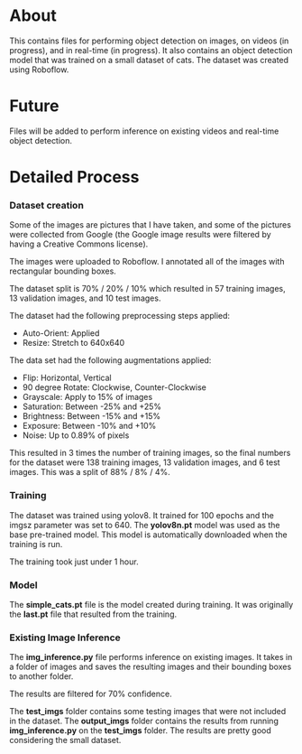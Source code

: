 # About  
 This contains files for performing object detection on images, on videos (in progress), and in real-time (in progress). It also contains an object detection model that was trained on a small dataset of cats. The dataset was created using Roboflow. 
 
# Future 
Files will be added to perform inference on existing videos and real-time object detection. 

# Detailed Process

### Dataset creation 
Some of the images are pictures that I have taken, and some of the pictures were collected from Google (the Google image results were filtered by having a Creative Commons license). 

The images were uploaded to Roboflow. I annotated all of the images with rectangular bounding boxes. 

The dataset split is 70% / 20% / 10% which resulted in 57 training images, 13 validation images, and 10 test images. 

The dataset had the following preprocessing steps applied: 
- Auto-Orient: Applied 
- Resize: Stretch to 640x640 

The data set had the following augmentations applied: 
- Flip: Horizontal, Vertical 
- 90 degree Rotate: Clockwise, Counter-Clockwise
- Grayscale: Apply to 15% of images 
- Saturation: Between -25% and +25% 
- Brightness: Between -15% and +15% 
- Exposure: Between -10% and +10% 
- Noise: Up to 0.89% of pixels 

This resulted in 3 times the number of training images, so the final numbers for the dataset were 138 training images, 13 validation images, and 6 test images. This was a split of 88% / 8% / 4%. 

### Training 
The dataset was trained using yolov8. It trained for 100 epochs and the imgsz parameter was set to 640. The **yolov8n.pt** model was used as the base pre-trained model. This model is automatically downloaded when the training is run. 

The training took just under 1 hour. 

### Model 
The **simple_cats.pt** file is the model created during training. It was originally the **last.pt** file that resulted from the training. 

### Existing Image Inference 
The **img_inference.py** file performs inference on existing images. It takes in a folder of images and saves the resulting images and their bounding boxes to another folder. 

The results are filtered for 70% confidence. 

The **test_imgs** folder contains some testing images that were not included in the dataset. The **output_imgs** folder contains the results from running **img_inference.py** on the **test_imgs** folder. The results are pretty good considering the small dataset. 

